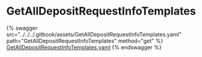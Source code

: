 # GetAllDepositRequestInfoTemplates

{% swagger src="../../../.gitbook/assets/GetAllDepositRequestInfoTemplates.yaml" path="GetAllDepositRequestInfoTemplates" method="get" %}
[GetAllDepositRequestInfoTemplates.yaml](../../../.gitbook/assets/GetAllDepositRequestInfoTemplates.yaml)
{% endswagger %}

